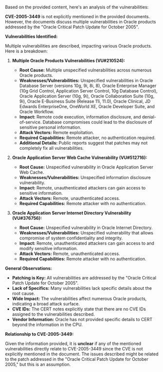 Based on the provided content, here's an analysis of the vulnerabilities:

**CVE-2005-3449** is not explicitly mentioned in the provided documents. However, the documents discuss multiple vulnerabilities in Oracle products addressed by the "Oracle Critical Patch Update for October 2005".

**Vulnerabilities Identified:**

Multiple vulnerabilities are described, impacting various Oracle products. Here is a breakdown:

1.  **Multiple Oracle Products Vulnerabilities (VU#210524):**
    *   **Root Cause:** Multiple unspecified vulnerabilities across numerous Oracle products.
    *   **Weaknesses/Vulnerabilities:** Unspecified vulnerabilities in Oracle Database Server (versions 10g, 9i, 8i, 8), Oracle Enterprise Manager (10g Grid Control, Application Server Control, 10g Database Control), Oracle Application Server (10g, 9i), Oracle Collaboration Suite (10g, 9i), Oracle E-Business Suite (Release 11i, 11.0), Oracle Clinical, JD Edwards EnterpriseOne, OneWorld XE, Oracle Developer Suite, and Oracle Workflow.
    *   **Impact:** Remote code execution, information disclosure, and denial-of-service. Database compromises could lead to the disclosure of sensitive personal information.
    *   **Attack Vectors:** Remote exploitation.
    *   **Required Capabilities:** Remote attacker, no authentication required.
    *   **Additional Details:** Public reports suggest that patches may not completely fix all vulnerabilities.

2.  **Oracle Application Server Web Cache Vulnerability (VU#512716):**
    *   **Root Cause:** Unspecified vulnerability in Oracle Application Server Web Cache.
    *   **Weaknesses/Vulnerabilities:** Unspecified information disclosure vulnerability.
    *   **Impact:**  Remote, unauthenticated attackers can gain access to sensitive information.
    *   **Attack Vectors:** Remote, unauthenticated access.
    *   **Required Capabilities:**  Remote attacker with no authentication.

3.  **Oracle Application Server Internet Directory Vulnerability (VU#376756):**
    *   **Root Cause:** Unspecified vulnerability in Oracle Internet Directory.
    *   **Weaknesses/Vulnerabilities:** Unspecified vulnerability that allows compromise of system confidentiality and integrity.
    *    **Impact:** Remote, unauthenticated attackers can gain access to and modify sensitive information.
    *   **Attack Vectors:** Remote, unauthenticated access.
    *   **Required Capabilities:** Remote attacker with no authentication.

**General Observations:**

*   **Patching is Key:** All vulnerabilities are addressed by the "Oracle Critical Patch Update for October 2005".
*   **Lack of Specifics:** Many vulnerabilities lack specific details about the root cause.
*   **Wide Impact:** The vulnerabilities affect numerous Oracle products, indicating a broad attack surface.
*  **CVE IDs:** The CERT notes explicitly state that there are no CVE IDs assigned to the vulnerabilities described.
*   **Vendor Information:** Oracle has not provided specific details to CERT beyond the information in the CPU.

**Relationship to CVE-2005-3449:**

Given the information provided, it is **unclear** if any of the mentioned vulnerabilities directly relate to CVE-2005-3449 since the CVE is not explicitly mentioned in the document. The issues described might be related to the patch addressed in the "Oracle Critical Patch Update for October 2005," but this is an assumption.